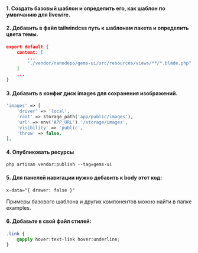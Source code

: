 #### 1. Создать базовый шаблон и определить его, как шаблон по умолчанию для livewire.

#### 2. Добавить в файл tailwindcss путь к шаблонам пакета и определить цвета темы. 

```json
export default {
    content: [
        ...
        "./vendor/nanodepo/gems-ui/src/resources/views/**/*.blade.php"
    ]
    ...
}
```

#### 3. Добавить в конфиг диск images для сохранения изображений. 

```php
'images' => [
    'driver' => 'local',
    'root' => storage_path('app/public/images'),
    'url' => env('APP_URL').'/storage/images',
    'visibility' => 'public',
    'throw' => false,
],
```

#### 4. Опубликовать ресурсы

```shell
php artisan vendor:publish --tag=gems-ui
```

#### 5. Для панелей навигации нужно добавить к body этот код:

```html
x-data="{ drawer: false }"
```
Примеры базового шаблона и других компонентов можно найти в папке examples.

#### 6. Добавьте в свой файл стилей:
```css
.link {
    @apply hover:text-link hover:underline;
}
```
